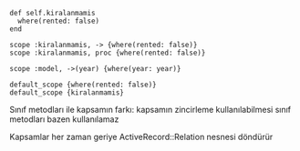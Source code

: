     def self.kiralanmamis
      where(rented: false)
    end

    scope :kiralanmamis, -> {where(rented: false)}
    scope :kiralanmamis, proc {where(rented: false)}

    scope :model, ->(year) {where(year: year)}

    default_scope {where(rented: false)}
    default_scope {kiralanmamis}

Sınıf metodları ile kapsamın farkı: kapsamın zincirleme kullanılabilmesi
sınıf metodları bazen kullanılamaz

Kapsamlar her zaman geriye ActiveRecord::Relation nesnesi döndürür
